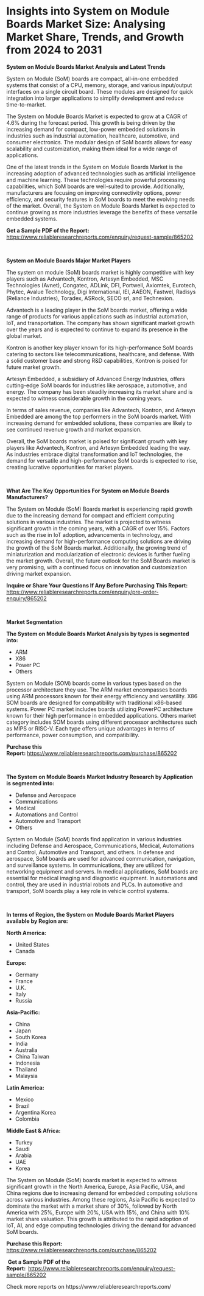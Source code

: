 <p><h1>Insights into System on Module Boards Market Size: Analysing Market Share, Trends, and Growth from 2024 to 2031</h1></p><p><strong>System on Module Boards Market Analysis and Latest Trends</strong></p>
<p><p>System on Module (SoM) boards are compact, all-in-one embedded systems that consist of a CPU, memory, storage, and various input/output interfaces on a single circuit board. These modules are designed for quick integration into larger applications to simplify development and reduce time-to-market.</p><p>The System on Module Boards Market is expected to grow at a CAGR of 4.6% during the forecast period. This growth is being driven by the increasing demand for compact, low-power embedded solutions in industries such as industrial automation, healthcare, automotive, and consumer electronics. The modular design of SoM boards allows for easy scalability and customization, making them ideal for a wide range of applications.</p><p>One of the latest trends in the System on Module Boards Market is the increasing adoption of advanced technologies such as artificial intelligence and machine learning. These technologies require powerful processing capabilities, which SoM boards are well-suited to provide. Additionally, manufacturers are focusing on improving connectivity options, power efficiency, and security features in SoM boards to meet the evolving needs of the market. Overall, the System on Module Boards Market is expected to continue growing as more industries leverage the benefits of these versatile embedded systems.</p></p>
<p><strong>Get a Sample PDF of the Report:&nbsp;</strong> <a href="https://www.reliableresearchreports.com/enquiry/request-sample/865202">https://www.reliableresearchreports.com/enquiry/request-sample/865202</a></p>
<p>&nbsp;</p>
<p><strong>System on Module Boards Major Market Players</strong></p>
<p><p>The system on module (SoM) boards market is highly competitive with key players such as Advantech, Kontron, Artesyn Embedded, MSC Technologies (Avnet), Congatec, ADLink, DFI, Portwell, Axiomtek, Eurotech, Phytec, Avalue Technology, Digi International, IEI, AAEON, Fastwel, Radisys (Reliance Industries), Toradex, ASRock, SECO srl, and Technexion.</p><p>Advantech is a leading player in the SoM boards market, offering a wide range of products for various applications such as industrial automation, IoT, and transportation. The company has shown significant market growth over the years and is expected to continue to expand its presence in the global market.</p><p>Kontron is another key player known for its high-performance SoM boards catering to sectors like telecommunications, healthcare, and defense. With a solid customer base and strong R&D capabilities, Kontron is poised for future market growth.</p><p>Artesyn Embedded, a subsidiary of Advanced Energy Industries, offers cutting-edge SoM boards for industries like aerospace, automotive, and energy. The company has been steadily increasing its market share and is expected to witness considerable growth in the coming years.</p><p>In terms of sales revenue, companies like Advantech, Kontron, and Artesyn Embedded are among the top performers in the SoM boards market. With increasing demand for embedded solutions, these companies are likely to see continued revenue growth and market expansion.</p><p>Overall, the SoM boards market is poised for significant growth with key players like Advantech, Kontron, and Artesyn Embedded leading the way. As industries embrace digital transformation and IoT technologies, the demand for versatile and high-performance SoM boards is expected to rise, creating lucrative opportunities for market players.</p></p>
<p>&nbsp;</p>
<p><strong>What Are The Key Opportunities For System on Module Boards Manufacturers?</strong></p>
<p><p>The System on Module (SoM) Boards market is experiencing rapid growth due to the increasing demand for compact and efficient computing solutions in various industries. The market is projected to witness significant growth in the coming years, with a CAGR of over 15%. Factors such as the rise in IoT adoption, advancements in technology, and increasing demand for high-performance computing solutions are driving the growth of the SoM Boards market. Additionally, the growing trend of miniaturization and modularization of electronic devices is further fueling the market growth. Overall, the future outlook for the SoM Boards market is very promising, with a continued focus on innovation and customization driving market expansion.</p></p>
<p><strong>Inquire or Share Your Questions If Any Before Purchasing This Report:</strong> <a href="https://www.reliableresearchreports.com/enquiry/pre-order-enquiry/865202">https://www.reliableresearchreports.com/enquiry/pre-order-enquiry/865202</a></p>
<p>&nbsp;</p>
<p><strong>Market Segmentation</strong></p>
<p><strong>The System on Module Boards Market Analysis by types is segmented into:</strong></p>
<p><ul><li>ARM</li><li>X86</li><li>Power PC</li><li>Others</li></ul></p>
<p><p>System on Module (SOM) boards come in various types based on the processor architecture they use. The ARM market encompasses boards using ARM processors known for their energy efficiency and versatility. X86 SOM boards are designed for compatibility with traditional x86-based systems. Power PC market includes boards utilizing PowerPC architecture known for their high performance in embedded applications. Others market category includes SOM boards using different processor architectures such as MIPS or RISC-V. Each type offers unique advantages in terms of performance, power consumption, and compatibility.</p></p>
<p><strong>Purchase this Report:&nbsp;</strong><a href="https://www.reliableresearchreports.com/purchase/865202">https://www.reliableresearchreports.com/purchase/865202</a></p>
<p>&nbsp;</p>
<p><strong>The System on Module Boards Market Industry Research by Application is segmented into:</strong></p>
<p><ul><li>Defense and Aerospace</li><li>Communications</li><li>Medical</li><li>Automations and Control</li><li>Automotive and Transport</li><li>Others</li></ul></p>
<p><p>System on Module (SoM) boards find application in various industries including Defense and Aerospace, Communications, Medical, Automations and Control, Automotive and Transport, and others. In defense and aerospace, SoM boards are used for advanced communication, navigation, and surveillance systems. In communications, they are utilized for networking equipment and servers. In medical applications, SoM boards are essential for medical imaging and diagnostic equipment. In automations and control, they are used in industrial robots and PLCs. In automotive and transport, SoM boards play a key role in vehicle control systems.</p></p>
<p>&nbsp;</p>
<p><strong>In terms of Region, the System on Module Boards Market Players available by Region are:</strong></p>
<p>
    <p> <strong> North America: </strong>
        <ul>
            <li>United States</li>
            <li>Canada</li>
        </ul>
        </p> 
    <p> <strong> Europe: </strong>
        <ul>
            <li>Germany</li>
            <li>France</li>
            <li>U.K.</li>
            <li>Italy</li>
            <li>Russia</li>
        </ul>
        </p> 
    <p> <strong> Asia-Pacific: </strong>
        <ul>
            <li>China</li>
            <li>Japan</li>
            <li>South Korea</li>
            <li>India</li>
            <li>Australia</li>
            <li>China Taiwan</li>
            <li>Indonesia</li>
            <li>Thailand</li>
            <li>Malaysia</li>
        </ul>
        </p> 
    <p> <strong> Latin America: </strong>
        <ul>
            <li>Mexico</li>
            <li>Brazil</li>
            <li>Argentina Korea</li>
            <li>Colombia</li>
        </ul>
        </p> 
    <p> <strong> Middle East & Africa: </strong>
        <ul>
            <li>Turkey</li>
            <li>Saudi</li>
            <li>Arabia</li>
            <li>UAE</li>
            <li>Korea</li>
        </ul>
    </p>
    </p>
<p><p>The System on Module (SoM) boards market is expected to witness significant growth in the North America, Europe, Asia Pacific, USA, and China regions due to increasing demand for embedded computing solutions across various industries. Among these regions, Asia Pacific is expected to dominate the market with a market share of 30%, followed by North America with 25%, Europe with 20%, USA with 15%, and China with 10% market share valuation. This growth is attributed to the rapid adoption of IoT, AI, and edge computing technologies driving the demand for advanced SoM boards.</p></p>
<p><strong>Purchase this Report: </strong><a href="https://www.reliableresearchreports.com/purchase/865202">https://www.reliableresearchreports.com/purchase/865202</a></p>
<p>&nbsp;<strong>Get a Sample PDF of the Report:&nbsp;&nbsp;</strong><a href="https://www.reliableresearchreports.com/enquiry/request-sample/865202">https://www.reliableresearchreports.com/enquiry/request-sample/865202</a></p>
<p><strong></strong></p>
<p>Check more reports on https://www.reliableresearchreports.com/</p>
